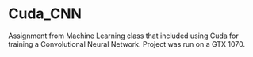 # Cuda_CNN
Assignment from Machine Learning class that included using Cuda for training a Convolutional Neural Network. Project was run on a GTX 1070.
